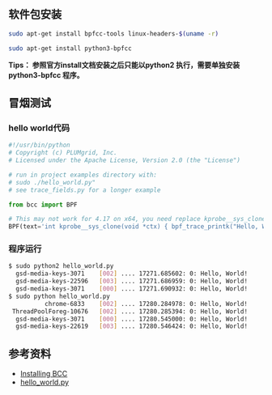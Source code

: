 ## 软件包安装

```bash
sudo apt-get install bpfcc-tools linux-headers-$(uname -r)

sudo apt-get install python3-bpfcc
```

**Tips： 参照官方install文档安装之后只能以python2 执行，需要单独安装python3-bpfcc 程序。**



## 冒烟测试

### hello world代码

```python
#!/usr/bin/python
# Copyright (c) PLUMgrid, Inc.
# Licensed under the Apache License, Version 2.0 (the "License")

# run in project examples directory with:
# sudo ./hello_world.py"
# see trace_fields.py for a longer example

from bcc import BPF

# This may not work for 4.17 on x64, you need replace kprobe__sys_clone with kprobe____x64_sys_clone
BPF(text='int kprobe__sys_clone(void *ctx) { bpf_trace_printk("Hello, World!\\n"); return 0; }').trace_print()
```

### 程序运行

```bash
$ sudo python2 hello_world.py 
  gsd-media-keys-3071    [002] .... 17271.685602: 0: Hello, World!
  gsd-media-keys-22596   [003] .... 17271.686959: 0: Hello, World!
  gsd-media-keys-3071    [000] .... 17271.690932: 0: Hello, World!
$ sudo python hello_world.py 
          chrome-6833    [002] .... 17280.284978: 0: Hello, World!
 ThreadPoolForeg-10676   [002] .... 17280.285394: 0: Hello, World!
  gsd-media-keys-3071    [000] .... 17280.545000: 0: Hello, World!
  gsd-media-keys-22619   [003] .... 17280.546424: 0: Hello, World!
```



## 参考资料

* [Installing BCC](https://github.com/iovisor/bcc/blob/master/INSTALL.md)
* [hello_world.py](https://github.com/iovisor/bcc/blob/master/examples/hello_world.py)

